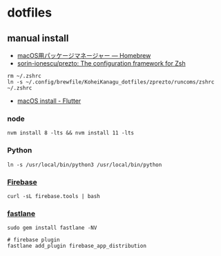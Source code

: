 # dotfiles


## manual install

- [macOS用パッケージマネージャー — Homebrew](https://brew.sh/index_ja)
- [sorin\-ionescu/prezto: The configuration framework for Zsh](https://github.com/sorin-ionescu/prezto)
```
rm ~/.zshrc
ln -s ~/.config/brewfile/KoheiKanagu_dotfiles/zprezto/runcoms/zshrc ~/.zshrc
```
- [macOS install \- Flutter](https://flutter.dev/docs/get-started/install/macos)

### node
```
nvm install 8 -lts && nvm install 11 -lts
```

### Python
```
ln -s /usr/local/bin/python3 /usr/local/bin/python
```

### [Firebase](https://firebase.google.com/docs/cli?hl=ja#install-cli-mac-linux)
```
curl -sL firebase.tools | bash
```

### [fastlane](https://docs.fastlane.tools/#getting-started)
```
sudo gem install fastlane -NV

# firebase plugin
fastlane add_plugin firebase_app_distribution
```

